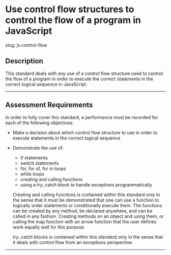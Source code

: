 # Use control flow structures to control the flow of a program in JavaScript

slug: js.control-flow

## Description

This standard deals with any use of a control flow structure used to control the flow of a program in order to execute the correct statements in the correct logical sequence in JavaScript.

---
## Assessment Requirements
In order to fully cover this standard, a performance must be recorded for each of the following objectives:

- Make a decision about which control flow structure to use in order to execute statements in the correct logical sequence
- Demonstrate the use of:
  - if statements
  - switch statements
  - for, for of, for in loops
  - while loops
  - creating and calling functions
  - using a try..catch block to handle exceptions programmatically

  Creating and calling functions is contained within this standard only in the sense that it must be demonstrated that one can use a function to logically order statements or conditionally execute them. The functions can be created by any method, be declared anywhere, and can be called in any fashion. Creating methods on an object and using them, or calling the map function with an arrow function that the user defines work equally well for this purpose.

  try..catch blocks is contained within this standard only in the sense that it deals with control flow from an exceptions perspective.

---

